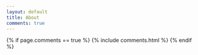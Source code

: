 ```yaml
---
layout: default
title: About
comments: true
---
```



{% if page.comments == true %}
  {% include comments.html %}
{% endif %}